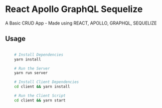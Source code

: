# React Apollo GraphQL Sequelize

A Basic CRUD App - Made using REACT, APOLLO, GRAPHQL, SEQUELIZE

## Usage

```sh

    # Install Dependencies
    yarn install

    # Run the Server
    yarn run server

    # Install Client Dependencies
    cd client && yarn install

    # Run the Client Script
    cd client && yarn start

```
